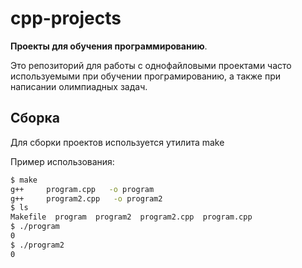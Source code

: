 # cpp-projects
**Проекты для обучения программированию**.

Это репозиторий для работы с однофайловыми проектами часто используемыми при обучении програмированию, а также при написании олимпиадных задач.

## Сборка
Для сборки проектов используется утилита make

Пример использования:
```bash
$ make
g++     program.cpp   -o program
g++     program2.cpp   -o program2
$ ls
Makefile  program  program2  program2.cpp  program.cpp
$ ./program
0
$ ./program2
0
```
